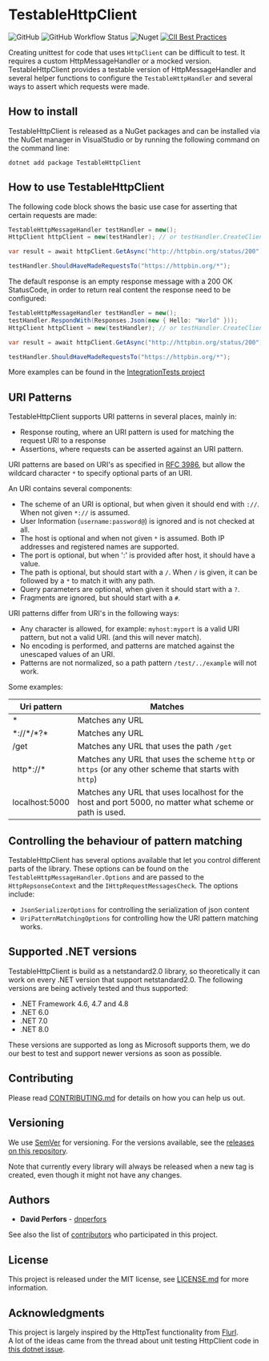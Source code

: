 # TestableHttpClient

![GitHub](https://img.shields.io/github/license/testablehttpclient/TestableHttpClient) ![GitHub Workflow Status](https://img.shields.io/github/workflow/status/testablehttpclient/TestableHttpClient/CI) ![Nuget](https://img.shields.io/nuget/v/TestableHttpClient)  [![CII Best Practices](https://bestpractices.coreinfrastructure.org/projects/4010/badge)](https://bestpractices.coreinfrastructure.org/projects/4010)

Creating unittest for code that uses `HttpClient` can be difficult to test. It requires a custom HttpMessageHandler or a mocked version. TestableHttpClient provides a testable version of HttpMessageHandler and several helper functions to configure the `TestableHttpHandler` and several ways to assert which requests were made.

## How to install

TestableHttpClient is released as a NuGet packages and can be installed via the NuGet manager in VisualStudio or by running the following command on the command line:
```
dotnet add package TestableHttpClient
```

## How to use TestableHttpClient

The following code block shows the basic use case for asserting that certain requests are made:
```csharp
TestableHttpMessageHandler testHandler = new();
HttpClient httpClient = new(testHandler); // or testHandler.CreateClient();

var result = await httpClient.GetAsync("http://httpbin.org/status/200");

testHandler.ShouldHaveMadeRequestsTo("https://httpbin.org/*");
```

The default response is an empty response message with a 200 OK StatusCode, in order to return real content the response need to be configured:
```csharp
TestableHttpMessageHandler testHandler = new();
testHandler.RespondWith(Responses.Json(new { Hello: "World" }));
HttpClient httpClient = new(testHandler); // or testHandler.CreateClient();

var result = await httpClient.GetAsync("http://httpbin.org/status/200");

testHandler.ShouldHaveMadeRequestsTo("https://httpbin.org/*");
```

More examples can be found in the [IntegrationTests project](test/TestableHttpClient.IntegrationTests)

## URI Patterns

TestableHttpClient supports URI patterns in several places, mainly in:
- Response routing, where an URI pattern is used for matching the request URI to a response
- Assertions, where requests can be asserted against an URI pattern.

URI patterns are based on URI's as specified in [RFC 3986](https://www.rfc-editor.org/rfc/rfc3986), but allow the wildcard character `*` to specify optional parts of an URI.

An URI contains several components:
- The scheme of an URI is optional, but when given it should end with `://`. When not given `*://` is assumed.
- User Information (`username:password@`) is ignored and is not checked at all.
- The host is optional and when not given `*` is assumed. Both IP addresses and registered names are supported.
- The port is optional, but when ':' is provided after host, it should have a value.
- The path is optional, but should start with a `/`. When `/` is given, it can be followed by a `*` to match it with any path.
- Query parameters are optional, when given it should start with a `?`.
- Fragments are ignored, but should start with a `#`.

URI patterns differ from URI's in the following ways:
- Any character is allowed, for example: `myhost:myport` is a valid URI pattern, but not a valid URI. (and this will never match).
- No encoding is performed, and patterns are matched against the unescaped values of an URI.
- Patterns are not normalized, so a path pattern `/test/../example` will not work.

Some examples:

Uri pattern | Matches
------------|--------
\*|Matches any URL
\*://\*/\*?\* | Matches any URL
/get | Matches any URL that uses the path `/get`
http\*://\* | Matches any URL that uses the scheme `http` or `https` (or any other scheme that starts with `http`)
localhost:5000 | Matches any URL that uses localhost for the host and port 5000, no matter what scheme or path is used.

## Controlling the behaviour of pattern matching

TestableHttpClient has several options available that let you control different parts of the library. These options can be found on
the `TestableHttpMessageHandler.Options` and are passed to the `HttpRepsonseContext` and the `IHttpRequestMessagesCheck`.
The options include:
- `JsonSerializerOptions` for controlling the serialization of json content
- `UriPatternMatchingOptions` for controlling how the URI pattern matching works.

## Supported .NET versions

TestableHttpClient is build as a netstandard2.0 library, so theoretically it can work on every .NET version that support netstandard2.0.
The following versions are being actively tested and thus supported:

- .NET Framework 4.6, 4.7 and 4.8
- .NET 6.0
- .NET 7.0
- .NET 8.0

These versions are supported as long as Microsoft supports them, we do our best to test and support newer versions as soon as possible.

## Contributing

Please read [CONTRIBUTING.md](CONTRIBUTING.md) for details on how you can help us out.

## Versioning

We use [SemVer](http://semver.org/) for versioning. For the versions available, see the [releases on this repository](https://github.com/testablehttpclient/TestableHttpClient/releases).

Note that currently every library will always be released when a new tag is created, even though it might not have any changes.

## Authors

* **David Perfors** - [dnperfors](https://github.com/dnperfors)

See also the list of [contributors](https://github.com/testablehttpclient/TestableHttpClient/contributors) who participated in this project.

## License

This project is released under the MIT license, see [LICENSE.md](LICENSE.md) for more information.

## Acknowledgments

This project is largely inspired by the HttpTest functionality from [Flurl](https://flurl.dev).  
A lot of the ideas came from the thread about unit testing HttpClient code in [this dotnet issue](https://github.com/dotnet/runtime/issues/14535).
